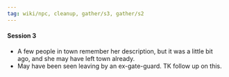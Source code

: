 ```yaml
---
tag: wiki/npc, cleanup, gather/s3, gather/s2
---
```


#### Session 3
- A few people in town remember her description, but it was a little bit ago, and she may have left town already.
- May have been seen leaving by an ex-gate-guard. TK follow up on this.